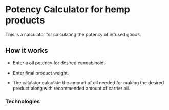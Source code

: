 # Potency Calculator for hemp products

This is a calculator for calculating the potency of infused goods.


## How it works

* Enter a oil potency for desired cannabinoid.

* Enter final product weight.

* The calulator calculate the amount of oil needed for making the desired product along with recommended amount of carrier oil.

### Technologies